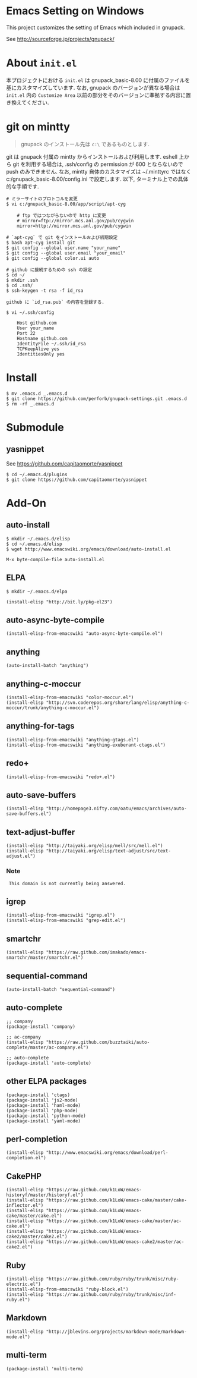 # Emacs Setting on Windows

This project customizes the setting of Emacs which included in gnupack.

See <http://sourceforge.jp/projects/gnupack/>

# About `init.el`

本プロジェクトにおける `init.el` は gnupack_basic-8.00 に付属のファイルを基にカスタマイズしています.
なお, gnupack のバージョンが異なる場合は `init.el` 内の `Customize Area` 以前の部分をそのバージョンに準拠する内容に置き換えてください.

# git on mintty

> gnupack のインストール先は `c:\` であるものとします.

git は gnupack 付属の mintty からインストールおよび利用します.
eshell 上から git を利用する場合は, .ssh/config の permission が 600 とならないので push のみできません.
なお, mintty 自体のカスタマイズは ~/.minttyrc ではなく c:/gnupack_basic-8.00/config.ini で設定します.
以下, ターミナル上での具体的な手順です.

    # ミラーサイトのプロトコルを変更
    $ vi c:/gnupack_basic-8.00/app/script/apt-cyg
  
        # ftp ではつながらないので http に変更
        # mirror=ftp://mirror.mcs.anl.gov/pub/cygwin
        mirror=http://mirror.mcs.anl.gov/pub/cygwin
  
    # `apt-cyg` で git をインストールおよび初期設定
    $ bash apt-cyg install git
    $ git config --global user.name "your_name"
    $ git config --global user.email "your_email"
    $ git config --global color.ui auto

    # github に接続するための ssh の設定
    $ cd ~/
    $ mkdir .ssh
    $ cd .ssh/
    $ ssh-keygen -t rsa -f id_rsa

    github に `id_rsa.pub` の内容を登録する.

    $ vi ~/.ssh/config
  
        Host github.com
        User your_name
        Port 22
        Hostname github.com
        IdentityFile ~/.ssh/id_rsa
        TCPKeepAlive yes
        IdentitiesOnly yes

# Install

    $ mv .emacs.d _.emacs.d
    $ git clone https://github.com/perforb/gnupack-settings.git .emacs.d
    $ rm -rf _.emacs.d

# Submodule

## yasnippet
See <https://github.com/capitaomorte/yasnippet>

    $ cd ~/.emacs.d/plugins 
    $ git clone https://github.com/capitaomorte/yasnippet

# Add-On

## auto-install

    $ mkdir ~/.emacs.d/elisp
    $ cd ~/.emacs.d/elisp
    $ wget http://www.emacswiki.org/emacs/download/auto-install.el

    M-x byte-compile-file auto-install.el

## ELPA

    $ mkdir ~/.emacs.d/elpa

    (install-elisp "http://bit.ly/pkg-el23")

## auto-async-byte-compile

    (install-elisp-from-emacswiki "auto-async-byte-compile.el")

## anything

    (auto-install-batch "anything")

## anything-c-moccur

    (install-elisp-from-emacswiki "color-moccur.el")
    (install-elisp "http://svn.coderepos.org/share/lang/elisp/anything-c-moccur/trunk/anything-c-moccur.el")

## anything-for-tags

    (install-elisp-from-emacswiki "anything-gtags.el")
    (install-elisp-from-emacswiki "anything-exuberant-ctags.el")

## redo+

    (install-elisp-from-emacswiki "redo+.el")

## auto-save-buffers

    (install-elisp "http://homepage3.nifty.com/oatu/emacs/archives/auto-save-buffers.el")

## text-adjust-buffer

    (install-elisp "http://taiyaki.org/elisp/mell/src/mell.el")
    (install-elisp "http://taiyaki.org/elisp/text-adjust/src/text-adjust.el")

### Note
     This domain is not currently being answered.

## igrep

    (install-elisp-from-emacswiki "igrep.el")
    (install-elisp-from-emacswiki "grep-edit.el")

## smartchr

    (install-elisp "https://raw.github.com/imakado/emacs-smartchr/master/smartchr.el")

## sequential-command

    (auto-install-batch "sequential-command")

## auto-complete

    ;; company
    (package-install 'company)

    ;; ac-company
    (install-elisp "https://raw.github.com/buzztaiki/auto-complete/master/ac-company.el")

    ;; auto-complete
    (package-install 'auto-complete)

## other ELPA packages

    (package-install 'ctags)
    (package-install 'js2-mode)
    (package-install 'haml-mode)
    (package-install 'php-mode)
    (package-install 'python-mode)
    (package-install 'yaml-mode)

## perl-completion

    (install-elisp "http://www.emacswiki.org/emacs/download/perl-completion.el")

## CakePHP

    (install-elisp "https://raw.github.com/k1LoW/emacs-historyf/master/historyf.el")
    (install-elisp "https://raw.github.com/k1LoW/emacs-cake/master/cake-inflector.el")
    (install-elisp "https://raw.github.com/k1LoW/emacs-cake/master/cake.el")
    (install-elisp "https://raw.github.com/k1LoW/emacs-cake/master/ac-cake.el")
    (install-elisp "https://raw.github.com/k1LoW/emacs-cake2/master/cake2.el")
    (install-elisp "https://raw.github.com/k1LoW/emacs-cake2/master/ac-cake2.el")

## Ruby

    (install-elisp "https://raw.github.com/ruby/ruby/trunk/misc/ruby-electric.el")
    (install-elisp-from-emacswiki "ruby-block.el")
    (install-elisp "https://raw.github.com/ruby/ruby/trunk/misc/inf-ruby.el")

## Markdown

    (install-elisp "http://jblevins.org/projects/markdown-mode/markdown-mode.el")

## multi-term

    (package-install 'multi-term)
